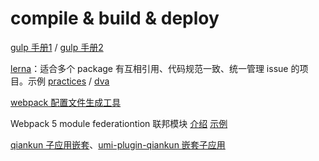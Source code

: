 # compile & build & deploy

[gulp 手册1](http://p.tb.cn/rmsportal_127_gulp_E6_89_8B_E5_86_8C1.pdf) / [gulp 手册2](http://p.tb.cn/rmsportal_127_gulp_E6_89_8B_E5_86_8C2.pdf)

[lerna](https://github.com/lerna/lerna)：适合多个 package 有互相引用、代码规范一致、统一管理 issue 的项目。示例 [practices](https://github.com/LittleBreak/lerna-best-practices) / [dva](https://github.com/dvajs/dva)

[webpack 配置文件生成工具](https://webpack.jakoblind.no/)

Webpack 5 module federationtion 联邦模块 [介绍](https://juejin.cn/post/6844904187147321352)
[示例](https://github.com/xff1874/w5mf)

[qiankun 子应用嵌套](https://github.com/umijs/qiankun/issues/960)、[umi-plugin-qiankun 嵌套子应用](https://umijs.org/plugins/plugin-qiankun#%E5%B5%8C%E5%A5%97%E5%AD%90%E5%BA%94%E7%94%A8)

